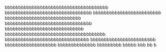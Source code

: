 bbbbbbbbbbbbbbbbbbbbbbbbbbbbbbbbbbbbbb
bbbbbbbbbbbbbbbbbbbbbbbbbbbbbbbb
bbbbbbbbbbbbbbbbbbbbbbbbb
bbbbbbbbbbbbbbbbbbbbbbbbbbbb
bbbbbbbbbbbbbbbbbbbbbbbbbbbbbbbb
bbbbbbbbbbbbbbbbbbbbbbbbbbbbb
bbbbbbbbbbbbbbbbbbbbbbbbbbbbbbbbbbbbb
bbbbbbbbbbbbbbbbbbbbbbbbbbbbbbb
bbbbbbbbbbbbbbbbbbbbbbbb
bbbbbbbbbbbbbbbbbbb
bbbbbbbbbbbbbb
bbbbbbbbb
bbbbb
bbb
bb
b

